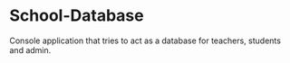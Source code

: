 # School-Database
Console application that tries to act as a database for teachers, students and admin.

